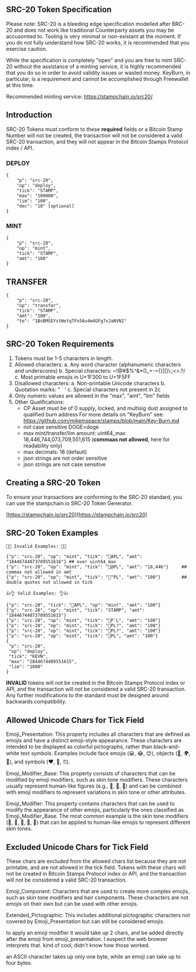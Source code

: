 ## SRC-20 Token Specification

Please note: SRC-20 is a bleeding edge specification modelled after BRC-20 and does not work like traditional Counterparty assets you may be accusomted to. Tooling is very minimal or non-existant at the moment. If you do not fully understand how SRC-20 works, it is recommended that you exercise caution.

While the specification is completely "open" and you are free to mint SRC-20 without the assistance of a minting service, it is highly recommended that you do so in order to avoid validity issues or wasted money. KeyBurn, in particular, is a requirement and cannot be accomplished through Freewallet at this time.

Recommended minting service: https://stampchain.io/src20/

## Introduction

SRC-20 Tokens must conform to these **required** fields or a Bitcoin Stamp Number will not be created, the transaction will not be considered a valid SRC-20 transaction, and they will not appear in the Bitcoin Stamps Protocol index / API. 

### DEPLOY
```
{
    "p": "src-20", 
    "op": "deploy", 
    "tick": "STAMP",
    "max": "100000", 
    "lim": "100",
    "dec": "18" [optional]
}
```
### MINT
```
{
    "p": "src-20", 
    "op": "mint", 
    "tick": "STAMP", 
    "amt": "100"
}
```
## TRANSFER
```
{
    "p": "src-20", 
    "op": "transfer", 
    "tick": "STAMP", 
    "amt": "100",
    "to": "1BvBMSEYstWetqTFn5Au4m4GFg7xJaNVN2"
}
```

## SRC-20 Token Requirements

1. Tokens must be 1-5 characters in length.
2. Allowed characters:
   a. Any word character (alphanumeric characters and underscores)
   b. Special characters: ~!@#$%^&*()_+\-={}|[\]\\:;<>.?/
   c. Most printable emojis in U+1F300 to U+1F5FF
3. Disallowed characters:
   a. Non-printable Unicode characters
   b. Quotation marks: " ` '
   c. Special characters not present in 2c
4. Only numeric values are allowed in the "max", "amt", "lim" fields
4. Other Qualifications:
    - CP Asset must be of 0 supply, locked, and multisig dust assigned to qualified burn address For more details on "KeyBurn" see: https://github.com/mikeinspace/stamps/blob/main/Key-Burn.md
    - not case sensitive DOGE=doge
    - max mint/transfer/lim amount: uint64_max 18,446,744,073,709,551,615 (**commaas not allowed**, here for readability only)
    - max decimals: 18 (default)
    - json strings are not order sensitive
    - json strings are not case sensitive

## Creating a SRC-20 Token

To ensure your transactions are conforming to the SRC-20 standard, you can use the stampchain.io SRC-20 Token Generator.

[https://stampchain.io/src20](https://stampchain.io/src20)

## SRC-20 Token Examples

```
🔺🔺 Invalid Examples: 🚫🚫

{"p": "src-20", "op": "mint", "tick": "🙂APL", "amt": "18446744073709551616"} ## over uint64_max
{"p": "src-20", "op": "mint", "tick": "🙂@PL", "amt": "18,446"}     ## commas not allowed in amt
{"p": "src-20", "op": "mint", "tick": "🙂"PL", "amt": "100"}        ## double quotes not allowed in tick
```
```
👍👌 Valid Examples: 👌👍

{"p": "src-20", "tick": "🙂APL", "op": "mint", "amt": "100"}
{"p": "src-20", "op": "mint", "tick": "STAMP", "amt": "18446744073709551615"}
{"p": "src-20", "op": "mint", "tick": "🙂P`L", "amt": "100"}
{"p": "src-20", "op": "mint", "tick": "🙂PL?", "amt": "100"}
{"p": "src-20", "op": "mint", "tick": "🙂PL?", "amt": "100"}
{"p": "src-20", "op": "mint", "tick": "🙂PL", "amt": "100"}
{
 "p": "src-20",
 "op": "deploy",
 "tick": "KEVN",
 "max": "2844674409551615",
 "lim": "1000"
}
```

**INVALID** tokens will not be created in the Bitcoin Stamps Protocol index or API, and the transaction will not be considered a valid SRC-20 transaction. Any further modifications to the standard must be designed around backwards compatibility.


## Allowed Unicode Chars for Tick Field


Emoji_Presentation: This property includes all characters that are defined as emojis and have a distinct emoji-style appearance. These characters are intended to be displayed as colorful pictographs, rather than black-and-white text symbols. Examples include face emojis (😀, 😂, 😊), objects (🚗, 🌍, 🍕), and symbols (❤️, 🚫, ⏰).

Emoji_Modifier_Base: This property consists of characters that can be modified by emoji modifiers, such as skin tone modifiers. These characters usually represent human-like figures (e.g., 👩, 👨, 🤳) and can be combined with emoji modifiers to represent variations in skin tone or other attributes.

Emoji_Modifier: This property contains characters that can be used to modify the appearance of other emojis, particularly the ones classified as Emoji_Modifier_Base. The most common example is the skin tone modifiers (🏻, 🏼, 🏽, 🏾, 🏿) that can be applied to human-like emojis to represent different skin tones.


## Excluded Unicode Chars for Tick Field

These chars are excluded from the allowed chars list because they are not printable, and are not allowed in the tick field. Tokens with these chars will not be created in Bitcoin Stamps Protocol index or API, and the transaction will not be considered a valid SRC-20 transaction.



Emoji_Component: Characters that are used to create more complex emojis, such as skin tone modifiers and hair components. These characters are not emojis on their own but can be used with other emojis.

Extended_Pictographic: This includes additional pictographic characters not covered by Emoji_Presentation but can still be considered emojis.

to apply an emoji modifier it would take up 2 chars, and be added directly after the emoji from emoji_presentation.  I suspect the web browser interprets that. kind of cool, didn't know how those worked.

an ASCII character takes up only one byte, while an emoji can take up to four bytes.
